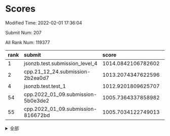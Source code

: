 # Scores

Modified Time: 2022-02-01 17:36:04

Submit Num: 207

All Rank Num: 119377

| rank |               submit               |       score        |       sigma        | pk_num |
| :--- | :--------------------------------- | :----------------- | :----------------- | :----- |
| 1    | jsonzb.test.submission_level_4     | 1014.0842106782602 | 0.8343459269586717 | 2303   |
| 2    | cpp.21_12_24.submission-2b2ea0d7   | 1013.2074347622596 | 0.8260553878673068 | 2309   |
| 4    | jsonzb.test.test_1                 | 1012.9201809625707 | 0.8046019499792639 | 2306   |
| 54   | cpp.2022_01_09.submission-5b0e3de2 | 1005.7364337858982 | 0.708702925439883  | 2309   |
| 55   | cpp.2022_01_09.submission-816672bd | 1005.7034122749013 | 0.7368571086940312 | 2304   |


<details>
<summary>全部</summary>

| rank |                 submit                 |       score        |       sigma        | pk_num |
| :--- | :------------------------------------- | :----------------- | :----------------- | :----- |
| 1    | jsonzb.test.submission_level_4         | 1014.0842106782602 | 0.8343459269586717 | 2303   |
| 2    | cpp.21_12_24.submission-2b2ea0d7       | 1013.2074347622596 | 0.8260553878673068 | 2309   |
| 3    | gobigger.level_3.submission_level_3_2  | 1012.970236818431  | 0.7923375218008805 | 2307   |
| 4    | jsonzb.test.test_1                     | 1012.9201809625707 | 0.8046019499792639 | 2306   |
| 5    | gobigger.level_3.submission_level_3_14 | 1011.9307735036697 | 0.7797488182529405 | 2301   |
| 6    | gobigger.level_3.submission_level_3_18 | 1011.9195341504459 | 0.7798271722338562 | 2309   |
| 7    | gobigger.level_3.submission_level_3_35 | 1011.8148636626979 | 0.7964411744601463 | 2309   |
| 8    | gobigger.level_3.submission_level_3_25 | 1011.727243374681  | 0.7935812938988648 | 2308   |
| 9    | gobigger.level_3.submission_level_3_49 | 1011.30686714344   | 0.7744772565960141 | 2309   |
| 10   | gobigger.level_3.submission_level_3_36 | 1011.1259581223226 | 0.7786085917801563 | 2302   |
| 11   | gobigger.level_3.submission_level_3_33 | 1011.1208994378815 | 0.7640259681384836 | 2303   |
| 12   | gobigger.level_3.submission_level_3_7  | 1010.7035788156503 | 0.7589779435705224 | 2308   |
| 13   | gobigger.level_3.submission_level_3_3  | 1010.5983730356688 | 0.7592161792615691 | 2304   |
| 14   | gobigger.level_3.submission_level_3_39 | 1010.5207149132734 | 0.7496192623434534 | 2308   |
| 15   | gobigger.level_3.submission_level_3_17 | 1010.5200806223585 | 0.7473670192071464 | 2303   |
| 16   | gobigger.level_3.submission_level_3_11 | 1010.461430886957  | 0.7555653330029385 | 2309   |
| 17   | gobigger.level_3.submission_level_3_48 | 1010.3963843504878 | 0.7732404440638935 | 2303   |
| 18   | gobigger.level_3.submission_level_3_16 | 1010.3270819557366 | 0.7645317720279837 | 2312   |
| 19   | gobigger.level_3.submission_level_3_23 | 1010.3057313897245 | 0.7771821113446419 | 2308   |
| 20   | gobigger.level_3.submission_level_3_42 | 1010.2630297995805 | 0.7446887538124923 | 2304   |
| 21   | gobigger.level_3.submission_level_3_44 | 1010.2255348800808 | 0.7565078756258319 | 2307   |
| 22   | gobigger.level_3.submission_level_3_31 | 1010.2130085893284 | 0.7579732507068768 | 2312   |
| 23   | gobigger.level_3.submission_level_3_29 | 1010.1804214898747 | 0.7608126318004097 | 2314   |
| 24   | gobigger.level_3.submission_level_3_10 | 1010.0887997003442 | 0.7624813336381622 | 2311   |
| 25   | gobigger.level_3.submission_level_3_32 | 1010.0510043532685 | 0.755961907428957  | 2302   |
| 26   | gobigger.level_3.submission_level_3_26 | 1009.9925158746108 | 0.7733886306589921 | 2306   |
| 27   | gobigger.level_3.submission_level_3_9  | 1009.8786300046835 | 0.7571928851088805 | 2310   |
| 28   | gobigger.level_3.submission_level_3_13 | 1009.8107104655738 | 0.7752934074278957 | 2310   |
| 29   | gobigger.level_3.submission_level_3_1  | 1009.7918966082533 | 0.7534288873813118 | 2305   |
| 30   | gobigger.level_3.submission_level_3_24 | 1009.7031916312345 | 0.7845795154096106 | 2308   |
| 31   | gobigger.level_3.submission_level_3_37 | 1009.6220241995865 | 0.7539039050521239 | 2301   |
| 32   | gobigger.level_3.submission_level_3_0  | 1009.6151738042943 | 0.761268707437399  | 2310   |
| 33   | gobigger.level_3.submission_level_3_20 | 1009.5569733422044 | 0.764641192289399  | 2309   |
| 34   | gobigger.level_3.submission_level_3_5  | 1009.4803507715404 | 0.7603868756200324 | 2306   |
| 35   | gobigger.level_3.submission_level_3_6  | 1009.4625363428286 | 0.7642536695529858 | 2306   |
| 36   | gobigger.level_3.submission_level_3_12 | 1009.41889717126   | 0.7542247110828114 | 2309   |
| 37   | gobigger.level_3.submission_level_3_40 | 1009.3792593096667 | 0.7375241994163906 | 2313   |
| 38   | gobigger.level_3.submission_level_3_30 | 1009.3635108254038 | 0.7313482611493626 | 2310   |
| 39   | gobigger.level_3.submission_level_3_8  | 1009.3230702547281 | 0.747534436168662  | 2311   |
| 40   | gobigger.level_3.submission_level_3_15 | 1009.273961015147  | 0.7519894945094875 | 2305   |
| 41   | gobigger.level_3.submission_level_3_45 | 1009.2457380494126 | 0.7643151847537916 | 2304   |
| 42   | gobigger.level_3.submission_level_3_41 | 1009.2438432791645 | 0.7369462844487357 | 2312   |
| 43   | gobigger.level_3.submission_level_3_43 | 1009.1974156147878 | 0.7535666614286963 | 2308   |
| 44   | gobigger.level_3.submission_level_3_21 | 1009.17722775548   | 0.7658597567429924 | 2300   |
| 45   | gobigger.level_3.submission_level_3_19 | 1009.1350558740415 | 0.7481076268503776 | 2304   |
| 46   | gobigger.level_3.submission_level_3_46 | 1009.1212388445543 | 0.7439802396579831 | 2305   |
| 47   | gobigger.level_3.submission_level_3_47 | 1009.0168420285172 | 0.7443397272161865 | 2307   |
| 48   | gobigger.level_3.submission_level_3_4  | 1009.0071162222112 | 0.7277215298459451 | 2310   |
| 49   | gobigger.level_3.submission_level_3_22 | 1008.9133946047948 | 0.750012276735009  | 2313   |
| 50   | gobigger.level_3.submission_level_3_27 | 1008.7686928432352 | 0.7444744311638641 | 2311   |
| 51   | gobigger.level_3.submission_level_3_34 | 1008.7567021587889 | 0.7336131913259493 | 2304   |
| 52   | gobigger.level_3.submission_level_3_28 | 1008.3636640961734 | 0.7394048855964246 | 2302   |
| 53   | gobigger.level_3.submission_level_3_38 | 1008.3022907672852 | 0.7550378069793758 | 2309   |
| 54   | cpp.2022_01_09.submission-5b0e3de2     | 1005.7364337858982 | 0.708702925439883  | 2309   |
| 55   | cpp.2022_01_09.submission-816672bd     | 1005.7034122749013 | 0.7368571086940312 | 2304   |
| 56   | gobigger.level_1.submission_level_1_37 | 1005.5073779256435 | 0.722969451400581  | 2310   |
| 57   | gobigger.level_1.submission_level_1_10 | 1004.6654221050945 | 0.7262559244467021 | 2307   |
| 58   | gobigger.level_1.submission_level_1_1  | 1004.5530571274682 | 0.7241415398368154 | 2304   |
| 59   | gobigger.level_1.submission_level_1_41 | 1004.5345311447708 | 0.718644270792391  | 2310   |
| 60   | gobigger.level_1.submission_level_1_47 | 1004.242264565984  | 0.7287825897858246 | 2311   |
| 61   | gobigger.level_1.submission_level_1_40 | 1004.1077330633066 | 0.7230566105360535 | 2300   |
| 62   | gobigger.level_1.submission_level_1_18 | 1004.0886558583368 | 0.7181961583813643 | 2308   |
| 63   | gobigger.level_1.submission_level_1_43 | 1003.9722777409276 | 0.7155507234138551 | 2309   |
| 64   | gobigger.level_1.submission_level_1_0  | 1003.7751226715059 | 0.7044787650440976 | 2303   |
| 65   | gobigger.level_1.submission_level_1_46 | 1003.7727323439793 | 0.720020612928722  | 2312   |
| 66   | gobigger.level_1.submission_level_1_13 | 1003.7078610444942 | 0.708607219025151  | 2307   |
| 67   | gobigger.level_1.submission_level_1_35 | 1003.6583322743815 | 0.7165660256463294 | 2306   |
| 68   | gobigger.level_1.submission_level_1_3  | 1003.6406948411392 | 0.7167836526539857 | 2307   |
| 69   | gobigger.level_1.submission_level_1_22 | 1003.6329951568691 | 0.7322108234368998 | 2311   |
| 70   | gobigger.level_1.submission_level_1_17 | 1003.5790973454793 | 0.716836289730536  | 2306   |
| 71   | gobigger.level_1.submission_level_1_2  | 1003.5739541095927 | 0.7056024256922346 | 2308   |
| 72   | gobigger.level_1.submission_level_1_36 | 1003.5629348644403 | 0.7170116122908254 | 2305   |
| 73   | gobigger.level_1.submission_level_1_26 | 1003.5033101456781 | 0.7132851324825493 | 2308   |
| 74   | gobigger.level_1.submission_level_1_24 | 1003.4486927804722 | 0.7225112378523038 | 2313   |
| 75   | gobigger.level_1.submission_level_1_27 | 1003.3977103467026 | 0.7239962285707545 | 2308   |
| 76   | gobigger.level_1.submission_level_1_9  | 1003.3042039774876 | 0.7191305719517964 | 2311   |
| 77   | gobigger.level_1.submission_level_1_31 | 1003.2789562385792 | 0.7092533949232127 | 2303   |
| 78   | gobigger.level_1.submission_level_1_45 | 1003.2384455286651 | 0.7127232008348441 | 2310   |
| 79   | gobigger.level_1.submission_level_1_20 | 1003.1975406675018 | 0.7135525219743625 | 2305   |
| 80   | gobigger.level_1.submission_level_1_33 | 1003.1545468579345 | 0.7192951849328995 | 2307   |
| 81   | gobigger.level_1.submission_level_1_49 | 1003.1238209809209 | 0.7184893382631494 | 2303   |
| 82   | gobigger.level_1.submission_level_1_44 | 1003.1087142451605 | 0.7069103200220962 | 2306   |
| 83   | gobigger.level_1.submission_level_1_21 | 1003.0844122251513 | 0.7231346383511833 | 2306   |
| 84   | gobigger.level_1.submission_level_1_32 | 1003.0831263700582 | 0.7230569929408629 | 2300   |
| 85   | gobigger.level_1.submission_level_1_11 | 1003.0735977836639 | 0.7161474848374683 | 2307   |
| 86   | gobigger.level_1.submission_level_1_12 | 1003.0717498861297 | 0.7283561907876689 | 2311   |
| 87   | gobigger.level_1.submission_level_1_29 | 1003.062866548314  | 0.7085802417236018 | 2306   |
| 88   | gobigger.level_1.submission_level_1_23 | 1003.0061273374761 | 0.7316877553645116 | 2306   |
| 89   | gobigger.level_1.submission_level_1_25 | 1002.9710381402192 | 0.7156742628890865 | 2310   |
| 90   | gobigger.level_1.submission_level_1_30 | 1002.92660728216   | 0.7138336493987233 | 2306   |
| 91   | gobigger.level_1.submission_level_1_5  | 1002.8362074787323 | 0.7010374251752178 | 2302   |
| 92   | gobigger.level_1.submission_level_1_34 | 1002.8299567565242 | 0.7194188703725057 | 2307   |
| 93   | gobigger.level_1.submission_level_1_14 | 1002.817417059811  | 0.7195641124917352 | 2307   |
| 94   | gobigger.level_1.submission_level_1_42 | 1002.7585163199777 | 0.7099327973543489 | 2304   |
| 95   | gobigger.level_1.submission_level_1_6  | 1002.7449373826787 | 0.7147934048634356 | 2311   |
| 96   | gobigger.level_1.submission_level_1_39 | 1002.7343680149596 | 0.7232509019353286 | 2309   |
| 97   | gobigger.level_1.submission_level_1_28 | 1002.5059137395549 | 0.7210218075287387 | 2306   |
| 98   | gobigger.level_1.submission_level_1_4  | 1002.4903128122626 | 0.7164442966168131 | 2308   |
| 99   | gobigger.level_1.submission_level_1_7  | 1002.3660878491505 | 0.7217070364625511 | 2308   |
| 100  | gobigger.level_1.submission_level_1_8  | 1002.340719983673  | 0.7125912668875961 | 2307   |
| 101  | gobigger.level_1.submission_level_1_38 | 1002.313196299275  | 0.7183186042589004 | 2299   |
| 102  | gobigger.level_1.submission_level_1_48 | 1002.1509043207758 | 0.7275227932383632 | 2309   |
| 103  | gobigger.level_1.submission_level_1_16 | 1002.1507403231451 | 0.7071688519819761 | 2313   |
| 104  | gobigger.level_1.submission_level_1_19 | 1002.0712055821172 | 0.7207305561593191 | 2304   |
| 105  | gobigger.level_1.submission_level_1_15 | 1001.7621573773905 | 0.7136061490186527 | 2304   |
| 106  | gobigger.random.submission_random_37   | 997.3134388928804  | 0.7079096936854111 | 2308   |
| 107  | gobigger.random.submission_random_20   | 997.3097271462069  | 0.7017648436370025 | 2311   |
| 108  | gobigger.random.submission_random_46   | 997.1700454181325  | 0.7235073115103111 | 2312   |
| 109  | gobigger.random.submission_random_18   | 997.0897185983588  | 0.7015298052811311 | 2304   |
| 110  | gobigger.random.submission_random_0    | 996.8118335149127  | 0.697996028680233  | 2308   |
| 111  | gobigger.random.submission_random_32   | 996.7269192012407  | 0.707617087381864  | 2309   |
| 112  | gobigger.random.submission_random_10   | 996.7211317175614  | 0.7045175525752806 | 2308   |
| 113  | gobigger.random.submission_random_11   | 996.712342381146   | 0.7147384384280903 | 2308   |
| 114  | gobigger.random.submission_random_30   | 996.6994175547109  | 0.7079909124357981 | 2303   |
| 115  | gobigger.random.submission_random_23   | 996.4906525271656  | 0.7055264217306049 | 2301   |
| 116  | gobigger.random.submission_random_5    | 996.4642293265338  | 0.712555239009752  | 2307   |
| 117  | gobigger.random.submission_random_14   | 996.4293139672186  | 0.7003253309995163 | 2304   |
| 118  | gobigger.random.submission_random_48   | 996.3769035056254  | 0.7101689980830385 | 2307   |
| 119  | gobigger.random.submission_random_39   | 996.3592920457837  | 0.7127943451333413 | 2311   |
| 120  | gobigger.random.submission_random_27   | 996.3206227000292  | 0.7169172367226151 | 2314   |
| 121  | gobigger.random.submission_random_41   | 996.2536179580312  | 0.7118804512555568 | 2310   |
| 122  | gobigger.random.submission_random_38   | 996.1691548015078  | 0.7054846875935407 | 2304   |
| 123  | gobigger.random.submission_random_43   | 995.9596851331669  | 0.7079910291659604 | 2309   |
| 124  | gobigger.random.submission_random_12   | 995.9247967570911  | 0.7092838300096002 | 2308   |
| 125  | gobigger.random.submission_random_16   | 995.914712843216   | 0.7052724841694266 | 2303   |
| 126  | gobigger.random.submission_random_31   | 995.9065076420029  | 0.7139437559401941 | 2305   |
| 127  | gobigger.random.submission_random_4    | 995.8840170437815  | 0.7119361633023181 | 2310   |
| 128  | gobigger.random.submission_random_47   | 995.8768556694536  | 0.6962507200988299 | 2307   |
| 129  | gobigger.random.submission_random_19   | 995.8718655980555  | 0.6996786863620471 | 2304   |
| 130  | gobigger.random.submission_random_26   | 995.8294832081037  | 0.7171070496980478 | 2311   |
| 131  | gobigger.random.submission_random_17   | 995.8294576836779  | 0.7269357470960865 | 2305   |
| 132  | gobigger.random.submission_random_42   | 995.7916029496598  | 0.7188223932981438 | 2303   |
| 133  | gobigger.random.submission_random_24   | 995.7585218308084  | 0.7142387017837847 | 2303   |
| 134  | gobigger.random.submission_random_3    | 995.7524909727205  | 0.717415579420447  | 2308   |
| 135  | gobigger.random.submission_random_15   | 995.7310050099849  | 0.740114409022551  | 2309   |
| 136  | gobigger.random.submission_random_22   | 995.6023479773178  | 0.7159737380572451 | 2308   |
| 137  | gobigger.random.submission_random_36   | 995.5873931424157  | 0.707299381924292  | 2300   |
| 138  | gobigger.random.submission_random_49   | 995.5764224735766  | 0.7203964098982766 | 2306   |
| 139  | gobigger.random.submission_random_8    | 995.5713418203038  | 0.7193249454482649 | 2309   |
| 140  | gobigger.random.submission_random_33   | 995.5409906739493  | 0.6996455692629059 | 2309   |
| 141  | gobigger.random.submission_random_35   | 995.5261266884601  | 0.7115011317568133 | 2307   |
| 142  | gobigger.random.submission_random_6    | 995.5189382993166  | 0.7113607610374536 | 2309   |
| 143  | gobigger.random.submission_random_1    | 995.472197129139   | 0.7132102067966956 | 2305   |
| 144  | gobigger.random.submission_random_44   | 995.4226600609787  | 0.7135736661441647 | 2308   |
| 145  | gobigger.random.submission_random_25   | 995.3826705307598  | 0.7006593781592282 | 2305   |
| 146  | gobigger.random.submission_random_29   | 995.3310068702277  | 0.7021560484112304 | 2306   |
| 147  | gobigger.random.submission_random_40   | 995.2968253785984  | 0.7197887432922536 | 2308   |
| 148  | gobigger.random.submission_random_7    | 995.287687886929   | 0.7061282850800013 | 2307   |
| 149  | gobigger.random.submission_random_13   | 995.2867823623096  | 0.703014721716553  | 2304   |
| 150  | gobigger.random.submission_random_45   | 995.0849409688396  | 0.7267012930605776 | 2305   |
| 151  | gobigger.random.submission_random_2    | 994.7212517867922  | 0.7075760045423208 | 2302   |
| 152  | gobigger.random.submission_random_21   | 994.5460314937045  | 0.7104416114612926 | 2312   |
| 153  | gobigger.random.submission_random_9    | 994.5110984294963  | 0.7296883846805924 | 2309   |
| 154  | gobigger.random.submission_random_28   | 994.5076981272916  | 0.719716355335014  | 2304   |
| 155  | gobigger.random.submission_random_34   | 994.2771502975622  | 0.7258662727168296 | 2304   |
| 156  | gobigger.level_2.submission_level_2_49 | 993.8941368731881  | 0.7299696345379028 | 2304   |
| 157  | gobigger.level_2.submission_level_2_17 | 993.6096371834211  | 0.737703117059811  | 2307   |
| 158  | gobigger.level_2.submission_level_2_6  | 993.5288794008833  | 0.7235809673536664 | 2304   |
| 159  | gobigger.level_2.submission_level_2_1  | 993.1558020109635  | 0.7369400115355523 | 2307   |
| 160  | gobigger.level_2.submission_level_2_27 | 992.9568300930262  | 0.7269022207269508 | 2310   |
| 161  | gobigger.level_2.submission_level_2_22 | 992.8862428988543  | 0.7449784549865034 | 2307   |
| 162  | gobigger.level_2.submission_level_2_35 | 992.7067524179994  | 0.7432286993712397 | 2307   |
| 163  | gobigger.level_2.submission_level_2_38 | 992.7040230558371  | 0.7403472997274241 | 2304   |
| 164  | gobigger.level_2.submission_level_2_45 | 992.6622045791806  | 0.7581543419461021 | 2306   |
| 165  | gobigger.level_2.submission_level_2_46 | 992.6468066578046  | 0.7411134834578502 | 2305   |
| 166  | gobigger.level_2.submission_level_2_18 | 992.514848888029   | 0.7492803312219084 | 2307   |
| 167  | gobigger.level_2.submission_level_2_28 | 992.5101718657041  | 0.7354749831821801 | 2309   |
| 168  | gobigger.level_2.submission_level_2_23 | 992.497647530935   | 0.7487545429516403 | 2309   |
| 169  | gobigger.level_2.submission_level_2_26 | 992.4682257937686  | 0.7475160963572733 | 2307   |
| 170  | gobigger.level_2.submission_level_2_15 | 992.408346275685   | 0.7396104427796766 | 2312   |
| 171  | gobigger.level_2.submission_level_2_48 | 992.3370037334718  | 0.7426456427616829 | 2309   |
| 172  | gobigger.level_2.submission_level_2_40 | 992.294674269308   | 0.7488258711236523 | 2312   |
| 173  | gobigger.level_2.submission_level_2_12 | 992.1871712970656  | 0.7226510764145337 | 2310   |
| 174  | gobigger.level_2.submission_level_2_21 | 992.1823733445599  | 0.7506751821586192 | 2304   |
| 175  | gobigger.level_2.submission_level_2_5  | 992.1802048650927  | 0.7459269603611407 | 2308   |
| 176  | gobigger.level_2.submission_level_2_30 | 992.1586169732135  | 0.7351396197412797 | 2306   |
| 177  | gobigger.level_2.submission_level_2_0  | 992.1521131285866  | 0.7508888568559319 | 2313   |
| 178  | gobigger.level_2.submission_level_2_29 | 992.0458490135838  | 0.7441699761506172 | 2306   |
| 179  | gobigger.level_2.submission_level_2_44 | 992.0301252356572  | 0.7435111211034734 | 2303   |
| 180  | gobigger.level_2.submission_level_2_41 | 992.0263644892657  | 0.7615338572133081 | 2309   |
| 181  | gobigger.level_2.submission_level_2_25 | 991.9882987175124  | 0.7338268096457838 | 2305   |
| 182  | gobigger.level_2.submission_level_2_2  | 991.9508094751757  | 0.7436564458388424 | 2305   |
| 183  | gobigger.level_2.submission_level_2_31 | 991.9108865655829  | 0.7594272087733441 | 2302   |
| 184  | gobigger.level_2.submission_level_2_42 | 991.8266651754011  | 0.755801644067445  | 2304   |
| 185  | gobigger.level_2.submission_level_2_9  | 991.8124944717879  | 0.7464602052382252 | 2306   |
| 186  | gobigger.level_2.submission_level_2_39 | 991.8089854413168  | 0.7415557075431147 | 2311   |
| 187  | gobigger.level_2.submission_level_2_37 | 991.6510560139233  | 0.7614125833967083 | 2306   |
| 188  | gobigger.level_2.submission_level_2_19 | 991.5591478748136  | 0.7389493440245061 | 2300   |
| 189  | gobigger.level_2.submission_level_2_8  | 991.4670315213766  | 0.7541931762935358 | 2305   |
| 190  | gobigger.level_2.submission_level_2_24 | 991.4629485543023  | 0.7533433815680306 | 2301   |
| 191  | gobigger.level_2.submission_level_2_34 | 991.4223045771337  | 0.7626389349418913 | 2307   |
| 192  | gobigger.level_2.submission_level_2_36 | 991.4051669046942  | 0.737759387661204  | 2307   |
| 193  | gobigger.level_2.submission_level_2_11 | 991.3784816012927  | 0.74771554778478   | 2306   |
| 194  | gobigger.level_2.submission_level_2_10 | 991.2675174997203  | 0.7384867482103143 | 2305   |
| 195  | gobigger.level_2.submission_level_2_33 | 991.1726279820331  | 0.747967955874213  | 2304   |
| 196  | gobigger.level_2.submission_level_2_13 | 991.1650139718279  | 0.7658358558611182 | 2301   |
| 197  | gobigger.level_2.submission_level_2_47 | 991.1494088068905  | 0.74784963612323   | 2310   |
| 198  | gobigger.level_2.submission_level_2_14 | 990.9950378220876  | 0.7555426234712537 | 2301   |
| 199  | gobigger.level_2.submission_level_2_4  | 990.9932254773548  | 0.7362123283966487 | 2313   |
| 200  | gobigger.level_2.submission_level_2_43 | 990.9609371795462  | 0.7465351183405239 | 2304   |
| 201  | gobigger.level_2.submission_level_2_16 | 990.8220624435462  | 0.7677944641928655 | 2306   |
| 202  | gobigger.level_2.submission_level_2_3  | 990.7858199969456  | 0.7664399086571583 | 2309   |
| 203  | gobigger.level_2.submission_level_2_7  | 990.4901424872232  | 0.7632535462546727 | 2306   |
| 204  | gobigger.level_2.submission_level_2_20 | 990.4769149875816  | 0.7851799050804742 | 2302   |
| 205  | gobigger.level_2.submission_level_2_32 | 990.3850412224946  | 0.754662969351114  | 2308   |
| 206  | gobigger.none.submission_none_0        | 977.3904725144075  | 1.351160065575129  | 2310   |
| 207  | gobigger.none.submission_none_1        | 977.3878034760933  | 1.2964410365214705 | 2301   |

</details>